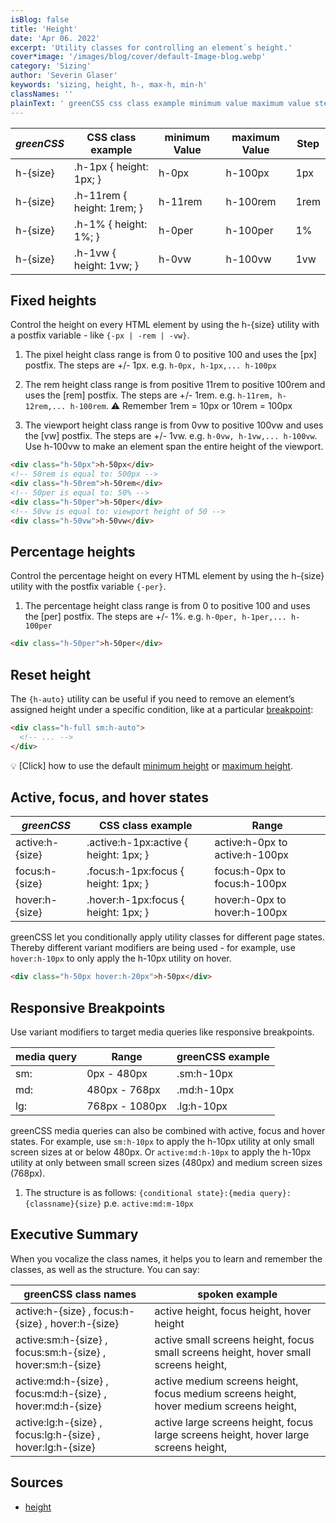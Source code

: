 ```yaml
---
isBlog: false
title: 'Height'
date: 'Apr 06. 2022'
excerpt: 'Utility classes for controlling an element`s height.'
cover*image: '/images/blog/cover/default-Image-blog.webp'
category: 'Sizing'
author: 'Severin Glaser'
keywords: 'sizing, height, h-, max-h, min-h'
classNames: ''
plainText: ' greenCSS css class example minimum value maximum value step h size h-1px height: 1px; h-0px h-100px 1px h size h-11rem height: 1rem; h-11rem h-100rem 1rem h size h-1% height: 1%; h-0per h-100per 1% h size h-1vw height: 1vw; h-0vw h-100vw 1vw fixed heights control the height on every html element by using the h size utility with a postfix variable like ` -px -rem -vw ` 1 the pixel height class range is from 0 to positive 100 and uses the px postfix the steps are + 1px e g `h-0px h-1px h-100px` 2 the rem height class range is from positive 11rem to positive 100rem and uses the rem postfix the steps are + 1rem e g `h-11rem h-12rem h-100rem` ⚠️ remember 1rem = 10px or 10rem = 100px 3 the viewport height class range is from 0vw to positive 100vw and uses the vw postfix the steps are + 1vw e g `h-0vw h-1vw h-100vw` use h-100vw to make an element span the entire height of the viewport  percentage heights control the percentage height on every html element by using the h size utility with the postfix variable ` -per ` 1 the percentage height class range is from 0 to positive 100 and uses the per postfix the steps are + 1% e g `h-0per h-1per h-100per`  reset height the ` h-auto ` utility can be useful if you need to remove an element’s assigned height under a specific condition like at a particular breakpoint blog responsive-greenCSS-breakpoints :  💡 click how to use the default minimum height docs sizing-minimum-height or maximum height docs sizing-maximum-height active focus and hover states greenCSS css class example range active:h size active :h-1px:active height: 1px; active:h-0px to active:h-100px focus:h size focus :h-1px:focus height: 1px; focus:h-0px to focus:h-100px hover:h size hover :h-1px:focus height: 1px; hover:h-0px to hover:h-100px greenCSS let you conditionally apply utility classes for different page states thereby different variant modifiers are being used for example use `hover:h-10px` to only apply the h-10px utility on hover  responsive breakpoints use variant modifiers to target media queries like responsive breakpoints media query range greenCSS example sm: 0px 480px sm:h-10px md: 480px 768px md:h-10px lg: 768px 1080px lg:h-10px greenCSS media queries can also be combined with active focus and hover states for example use `sm:h-10px` to apply the h-10px utility at only small screen sizes at or below 480px or `active:md:h-10px` to apply the h-10px utility at only between small screen sizes 480px and medium screen sizes 768px 1 the structure is as follows: ` conditional state : media query : classname size ` p e `active:md:m-10px` executive summary when you vocalize the class names it helps you to learn and remember the classes as well as the structure you can say: greenCSS class names spoken example active:h size focus:h size hover:h size active height focus height hover height active:sm:h size focus:sm:h size hover:sm:h size active small screens height focus small screens height hover small screens height active:md:h size focus:md:h size hover:md:h size active medium screens height focus medium screens height hover medium screens height active:lg:h size focus:lg:h size hover:lg:h size active large screens height focus large screens height hover large screens height sources height https: developer mozilla org en-us docs web css height '
---
```


| _greenCSS_ | CSS class example          | minimum Value | maximum Value | Step |
| ---------- | -------------------------- | ------------- | ------------- | ---- |
| h-{size}   | .h-1px { height: 1px; }    | h-0px         | h-100px       | 1px  |
| h-{size}   | .h-11rem { height: 1rem; } | h-11rem       | h-100rem      | 1rem |
| h-{size}   | .h-1% { height: 1%; }      | h-0per        | h-100per      | 1%   |
| h-{size}   | .h-1vw { height: 1vw; }    | h-0vw         | h-100vw       | 1vw  |

## Fixed heights

Control the height on every HTML element by using the h-{size} utility with a postfix variable - like `{-px | -rem | -vw}`.

1. The pixel height class range is from 0 to positive 100 and uses the [px] postfix. The steps are +/- 1px. e.g. `h-0px, h-1px,... h-100px`

2. The rem height class range is from positive 11rem to positive 100rem and uses the [rem] postfix. The steps are +/- 1rem. e.g. `h-11rem, h-12rem,... h-100rem`. ⚠️ Remember 1rem = 10px or 10rem = 100px

3. The viewport height class range is from 0vw to positive 100vw and uses the [vw] postfix. The steps are +/- 1vw. e.g. `h-0vw, h-1vw,... h-100vw`. Use h-100vw to make an element span the entire height of the viewport.

```html
<div class="h-50px">h-50px</div>
<!-- 50rem is equal to: 500px -->
<div class="h-50rem">h-50rem</div>
<!-- 50per is equal to: 50% -->
<div class="h-50per">h-50per</div>
<!-- 50vw is equal to: viewport height of 50 -->
<div class="h-50vw">h-50vw</div>
```

## Percentage heights

Control the percentage height on every HTML element by using the h-{size} utility with the postfix variable `{-per}`.

1. The percentage height class range is from 0 to positive 100 and uses the [per] postfix. The steps are +/- 1%. e.g. `h-0per, h-1per,... h-100per`

```html
<div class="h-50per">h-50per</div>
```

## Reset height

The `{h-auto}` utility can be useful if you need to remove an element’s assigned height under a specific condition, like at a particular [breakpoint](/blog/responsive-greenCSS-breakpoints):

```html
<div class="h-full sm:h-auto">
  <!-- ... -->
</div>
```

💡 [Click] how to use the default [minimum height](/docs/sizing-minimum-height) or [maximum height](/docs/sizing-maximum-height).

## Active, focus, and hover states

| _greenCSS_      | CSS class example                      | Range                          |
| --------------- | -------------------------------------- | ------------------------------ |
| active:h-{size} | .active\:h-1px:active { height: 1px; } | active:h-0px to active:h-100px |
| focus:h-{size}  | .focus\:h-1px:focus { height: 1px; }   | focus:h-0px to focus:h-100px   |
| hover:h-{size}  | .hover\:h-1px:focus { height: 1px; }   | hover:h-0px to hover:h-100px   |

greenCSS let you conditionally apply utility classes for different page states. Thereby different variant modifiers are being used - for example, use `hover:h-10px` to only apply the h-10px utility on hover.

```html
<div class="h-50px hover:h-20px">h-50px</div>
```

## Responsive Breakpoints

Use variant modifiers to target media queries like responsive breakpoints.

| media query | Range          | greenCSS example |
| ----------- | -------------- | ---------------- |
| sm:         | 0px - 480px    | .sm:h-10px       |
| md:         | 480px - 768px  | .md:h-10px       |
| lg:         | 768px - 1080px | .lg:h-10px       |

greenCSS media queries can also be combined with active, focus and hover states. For example, use `sm:h-10px` to apply the h-10px utility at only small screen sizes at or below 480px. Or `active:md:h-10px` to apply the h-10px utility at only between small screen sizes (480px) and medium screen sizes (768px).

1. The structure is as follows: `{conditional state}:{media query}:{classname}{size}` p.e. `active:md:m-10px`

## Executive Summary

When you vocalize the class names, it helps you to learn and remember the classes, as well as the structure. You can say:

| greenCSS class names                                       | spoken example                                                                          |
| ---------------------------------------------------------- | --------------------------------------------------------------------------------------- |
| active:h-{size} , focus:h-{size} , hover:h-{size}          | active height, focus height, hover height                                               |
| active:sm:h-{size} , focus:sm:h-{size} , hover:sm:h-{size} | active small screens height, focus small screens height, hover small screens height,    |
| active:md:h-{size} , focus:md:h-{size} , hover:md:h-{size} | active medium screens height, focus medium screens height, hover medium screens height, |
| active:lg:h-{size} , focus:lg:h-{size} , hover:lg:h-{size} | active large screens height, focus large screens height, hover large screens height,    |

## Sources

- [height](https://developer.mozilla.org/en-US/docs/Web/CSS/height)
